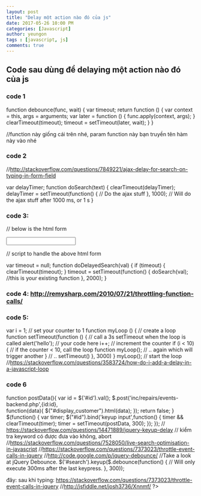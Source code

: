 ```yaml
---
layout: post
title: "Delay một action nào đó của js"
date: 2017-05-26 10:00 PM
categories: [Javascript]
author: yeungon
tags : [javascript, js]
comments: true
---
```

## Code sau dùng để delaying một action nào đó của js


### code 1

function debounce(func, wait) {
var timeout;
return function () {
var context = this, args = arguments;
var later = function () {
func.apply(context, args);
}
clearTimeout(timeout);
timeout = setTimeout(later, wait);
}
}

//function này giống cái trên nhé, param function này bạn truyền tên hàm này vào nhé

### code 2 

//http://stackoverflow.com/questions/7849221/ajax-delay-for-search-on-typing-in-form-field

var delayTimer;
function doSearch(text) {
    clearTimeout(delayTimer);
    delayTimer = setTimeout(function() {
        // Do the ajax stuff
    }, 1000); // Will do the ajax stuff after 1000 ms, or 1 s
}


### code 3: 
// below is the html form
<form action="" method="post" accept-charset="utf-8">
    <p><input type="text" name="q" id="q" value="" onkeyup="doDelayedSearch(this.value)" /></p>
</form>
// script to handle the above html form


var timeout = null;
function doDelayedSearch(val) {
  if (timeout) {  
    clearTimeout(timeout);
  }
  timeout = setTimeout(function() {
     doSearch(val); //this is your existing function
  }, 2000);
}

### code 4: http://remysharp.com/2010/07/21/throttling-function-calls/
    
### code 5:
    
var i = 1;                     //  set your counter to 1
function myLoop () {           //  create a loop function
   setTimeout(function () {    //  call a 3s setTimeout when the loop is called
      alert('hello');          //  your code here
      i++;                     //  increment the counter
      if (i < 10) {            //  if the counter < 10, call the loop function
         myLoop();             //  ..  again which will trigger another 
      }                        //  ..  setTimeout()
   }, 3000)
}
myLoop();                      //  start the loop
//https://stackoverflow.com/questions/3583724/how-do-i-add-a-delay-in-a-javascript-loop

### code  6
function postData(){
    var id = $('#id').val();
    $.post('inc/repairs/events-backend.php',{id:id},   
        function(data){
        $("#display_customer").html(data);
    });
    return false;
}
$(function() {
    var timer;
    $("#id").bind('keyup input',function() {
        timer && clearTimeout(timer);
        timer = setTimeout(postData, 300);
    });
});
// https://stackoverflow.com/questions/14471889/jquery-keyup-delay
// kiểm tra keyword có được đưa vào không, abort
//https://stackoverflow.com/questions/7528050/live-search-optimisation-in-javascript
//https://stackoverflow.com/questions/7373023/throttle-event-calls-in-jquery
//http://code.google.com/p/jquery-debounce/
//Take a look at jQuery Debounce.
$('#search').keyup($.debounce(function() {
    // Will only execute 300ms after the last keypress.
}, 300));

đây: sau khi typing: https://stackoverflow.com/questions/7373023/throttle-event-calls-in-jquery
//http://jsfiddle.net/josh3736/Xnnmf/
?>

